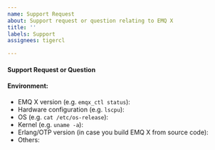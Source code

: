 ```yaml
---
name: Support Request
about: Support request or question relating to EMQ X
title: ''
labels: Support
assignees: tigercl

---
```


<!-- Please use this template for submitting support requests or questions -->

#### Support Request or Question


#### Environment:

- EMQ X version (e.g. `emqx_ctl status`): 
- Hardware configuration (e.g. `lscpu`):
- OS (e.g. `cat /etc/os-release`):
- Kernel (e.g. `uname -a`):
- Erlang/OTP version (in case you build EMQ X from source code): 
- Others:
